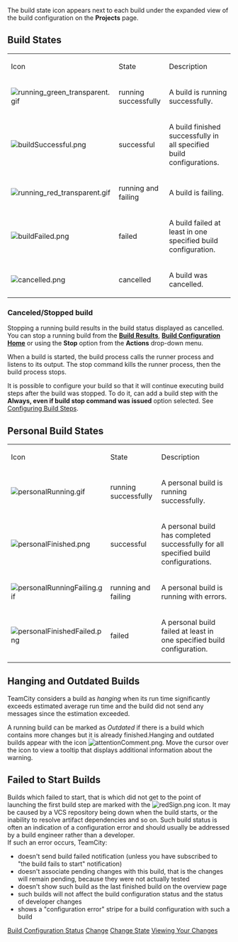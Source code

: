 [//]: # (title: Build State)
[//]: # (auxiliary-id: Build State)

The build state icon appears next to each build under the expanded view of the build configuration on the __Projects__ page.

## Build States

<table><tr>

<td>

Icon

</td>

<td>

State

</td>

<td>

Description

</td></tr><tr>

<td>

![running_green_transparent.gif](running_green_transparent.gif)

</td>

<td>

running successfully

</td>

<td>

A build is running successfully.

</td></tr><tr>

<td>

![buildSuccessful.png](buildSuccessful.png)

</td>

<td>

successful

</td>

<td>

A build finished successfully in all specified build configurations.

</td></tr><tr>

<td>

![running_red_transparent.gif](running_red_transparent.gif)

</td>

<td>

running and failing

</td>

<td>

A build is failing.

</td></tr><tr>

<td>

![buildFailed.png](buildFailed.png)

</td>

<td>

failed

</td>

<td>

A build failed at least in one specified build configuration.

</td></tr><tr>

<td>

![cancelled.png](cancelled.png)

</td>

<td>

cancelled

</td>

<td>

A build was cancelled.

</td></tr></table>

### Canceled/Stopped build

Stopping a running build results in the build status displayed as cancelled. You can stop a running build from the [__Build Results__](working-with-build-results.md), [__Build Configuration Home__](viewing-build-details.md) or using the __Stop__ option from the __Actions__ drop-down menu.

When a build is started, the build process calls the runner process and listens to its output. The stop command kills the runner process, then the build process stops.

<note>

It is possible to configure your build so that it will continue executing build steps after the build was stopped. To do it, can add a build step with the __Always, even if build stop command was issued__ option selected. See [Configuring Build Steps](configuring-build-steps.md).

</note>

## Personal Build States

<table><tr>

<td>

Icon

</td>

<td>

State

</td>

<td>

Description

</td></tr><tr>

<td>

![personalRunning.gif](personalRunning.gif)

</td>

<td>

running successfully

</td>

<td>

A personal build is running successfully.

</td></tr><tr>

<td>

![personalFinished.png](personalFinished.png)

</td>

<td>

successful

</td>

<td>

A personal build has completed successfully for all specified build configurations.

</td></tr><tr>

<td>

![personalRunningFailing.gif](personalRunningFailing.gif)

</td>

<td>

running and failing

</td>

<td>

A personal build is running with errors.

</td></tr><tr>

<td>

![personalFinishedFailed.png](personalFinishedFailed.png)

</td>

<td>

failed


</td>

<td>

A personal build failed at least in one specified build configuration.

</td></tr></table>

## Hanging and Outdated Builds

TeamCity considers a build as _hanging_ when its run time significantly exceeds estimated average run time and the build did not send any messages since the estimation exceeded.

A running build can be marked as _Outdated_ if there is a build which contains more changes but it is already finished.Hanging and outdated builds appear with the icon ![attentionComment.png](attentionComment.png). Move the cursor over the icon to view a tooltip that displays additional information about the warning.

## Failed to Start Builds

Builds which failed to start, that is which did not get to the point of launching the first build step are marked with the ![redSign.png](redSign.png) icon. It may be caused by a VCS repository being down when the build starts, or the inability to resolve artifact dependencies and so on. Such build status is often an indication of a configuration error and should usually be addressed by a build engineer rather than a developer.   
If such an error occurs, TeamCity:
* doesn't send build failed notification (unless you have subscribed to "the build fails to start" notification)
* doesn't associate pending changes with this build, that is the changes will remain pending, because they were not actually tested
* doesn't show such build as the last finished build on the overview page
* such builds will not affect the build configuration status and the status of developer changes
* shows a "configuration error" stripe for a build configuration with such a build

<seealso>
        <category ref="concepts">
            <a href="changing-build-configuration-status.md">Build Configuration Status</a>
            <a href="change.md">Change</a>
            <a href="change-state.md">Change State</a>
        </category>
        <category ref="user-guide">
            <a href="viewing-user-changes-in-builds.md">Viewing Your Changes</a>
        </category>
</seealso>